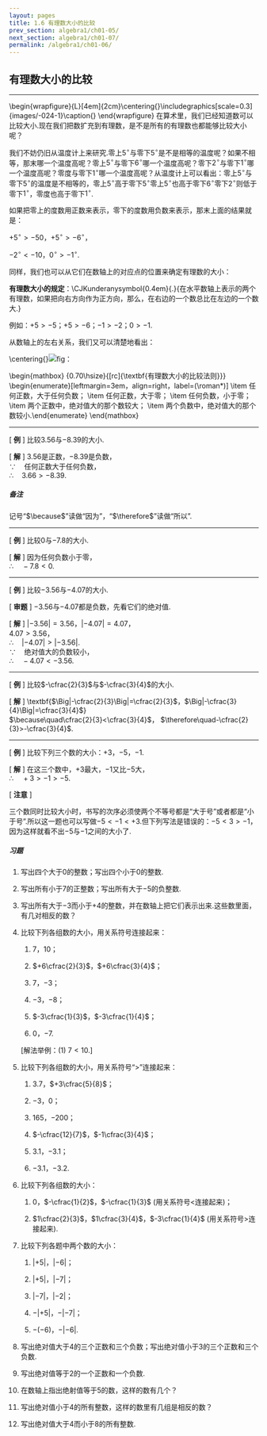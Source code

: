 ```yaml
---
layout: pages
title: 1.6 有理数大小的比较
prev_section: algebra1/ch01-05/
next_section: algebra1/ch01-07/
permalink: /algebra1/ch01-06/
---
```


有理数大小的比较
----------------

----

\begin{wrapfigure}{L}[4em]{2cm}\centering{}\includegraphics[scale=0.3]{images/-024-1}\caption{}
\end{wrapfigure}
在算术里，我们已经知道数可以比较大小.现在我们把数扩充到有理数，是不是所有的有理数也都能够比较大小呢？

我们不妨仍旧从温度计上来研究.零上$5{^\circ}$与零下$5{^\circ}$是不是相等的温度呢？如果不相等，那末哪一个温度高呢？零上$5{^\circ}$与零下$6{^\circ}$哪一个温度高呢？零下$2{^\circ}$与零下$1{^\circ}$哪一个温度高呢？零度与零下$1{^\circ}$哪一个温度高呢？从温度计上可以看出：零上$5{^\circ}$与零下$5{^\circ}$的温度是不相等的，零上$5{^\circ}$高于零下$5{^\circ}$零上$5{^\circ}$也高于零下$6{^\circ}$零下$2{^\circ}$则低于零下$1{^\circ}$，零度也高于零下$1{^\circ}$.

如果把零上的度数用正数来表示，零下的度数用负数来表示，那末上面的结果就是：

$+5{^\circ}>-50$，$+5{^\circ}>-6{^\circ}$，

$-2{^\circ}<-10$，$0{^\circ}>-1{^\circ}$.

同样，我们也可以从它们在数轴上的对应点的位置来确定有理数的大小：

**有理数大小的规定**：<span>\CJKunderanysymbol{0.4em}{.}{在水平数轴上表示的两个有理数，如果把向右方向作为正方向，那么，在右边的一个数总比在左边的一个数大.}</span>

例如：$+5>-5$；$+5>-6$；$-1>-2$；$0>-1$.

从数轴上的左右关系，我们又可以清楚地看出：

\centering{}![](images/-024-2.png "fig：")

\begin{mathbox}
{0.70\hsize}{[rc]{\textbf{有理数大小的比较法则}}}
\begin{enumerate}[leftmargin=3em，align=right，label=(\roman*)]
\item 任何正数，大于任何负数；
\item 任何正数，大于零；
\item 任何负数，小于零；
\item 两个正数中，绝对值大的那个数较大；
\item 两个负数中，绝对值大的那个数较小.\end{enumerate}
\end{mathbox}

----

[ **例** ] 比较$3.56$与$-8.39$的大小.

[ **解** ] $3.56$是正数，$-8.39$是负数，  
$\because\quad$任何正数大于任何负数，  
$\therefore\quad$$3.66>-8.39$.

<div class="note warning">
<h5>备注</h5>
</div>
记号“$\because$”读做“因为”，“$\therefore$”读做“所以”.


----

[ **例** ] 比较$0$与$-7.8$的大小.

[ **解** ] 因为任何负数小于零，  
$\therefore\quad-7.8<0$.


----

[ **例** ] 比较$-3.56$与$-4.07$的大小.

[ **审题** ] $-3.56$与$-4.07$都是负数，先看它们的绝对值.

[ **解** ] $|-3.56|=3.56$，$|-4.07|=4.07$，  
$4.07>3.56$，  
$\therefore\quad|-4.07|>|-3.56|$.  
$\because\quad$绝对值大的负数较小，  
$\therefore\quad-4.07<-3.56$.


----

[ **例** ] 比较$-\cfrac{2}{3}$与$-\cfrac{3}{4}$的大小.

[ **解** ] \textbf{$\Big|-\cfrac{2}{3}\Big|=\cfrac{2}{3}$，$\Big|-\cfrac{3}{4}\Big|=\cfrac{3}{4}$}  
$\because\quad\cfrac{2}{3}<\cfrac{3}{4}$， $\therefore\quad-\cfrac{2}{3}>-\cfrac{3}{4}$.


----

[ **例** ] 比较下列三个数的大小：$+3$，$-5$，$-1$.

[ **解** ] 在这三个数中，$+3$最大，$-1$又比$-5$大，  
$\therefore\quad+3>-1>-5$.

[ **注意** ]

三个数同时比较大小时，书写的次序必须使两个不等号都是“大于号”或者都是“小于号”.所以这一题也可以写做$-5<-1<+3$.但下列写法是错误的：$-5<3>-1$，因为这样就看不出$-5$与$-1$之间的大小了.




<div class="note">
<h5>习题</h5>
</div>

1.  写出四个大于$0$的整数；写出四个小于$0$的整数.

2.  写出所有小于$7$的正整数；写出所有大于$-5$的负整数.

3.  写出所有大于$-3$而小于$+4$的整数，并在数轴上把它们表示出来.这些数里面，有几对相反的数？

4.  比较下列各组数的大小，用关系符号连接起来：

    1.  $7$，$10$；

    2.  $+6\cfrac{2}{3}$，$+6\cfrac{3}{4}$；

    3.  $7$，$-3$；

    4.  $-3$，$-8$；

    5.  $-3\cfrac{1}{3}$，$-3\cfrac{1}{4}$；

    6.  $0$，$-7$.

    <span>[</span>解法举例：(1) $7<10$.<span>]</span>

5.  比较下列各组数的大小，用关系符号“$>$”连接起来：

    1.  $3.7$，$+3\cfrac{5}{8}$；

    2.  $-3$，$0$；

    3.  $165$，$-200$；

    4.  $-\cfrac{12}{7}$，$-1\cfrac{3}{4}$；

    5.  $3.1$，$-3.1$；

    6.  $-3.1$，$-3.2$.

6.  比较下列各组数的大小：

    1.  $0$，$-\cfrac{1}{2}$，$-\cfrac{1}{3}$ (用关系符号$<$连接起来)；

    2.  $1\cfrac{2}{3}$，$1\cfrac{3}{4}$，$-3\cfrac{1}{4}$ (用关系符号$>$连接起来).

7.  比较下列各题中两个数的大小：

    1.  $|+5|$，$|-6|$；

    2.  $|+5|$，$|-7|$；

    3.  $|-7|$，$|-2|$；

    4.  $-|+5|$，$-|-7|$；

    5.  $-(-6)$，$-|-6|$.

8.  写出绝对值大于$4$的三个正数和三个负数；写出绝对值小于$3$的三个正数和三个负数.

9.  写出绝对值等于$2$的一个正数和一个负数.

10. 在数轴上指出绝射值等于$5$的数，这样的数有几个？

11. 写出绝对值小于$4$的所有整数，这样的数里有几组是相反的数？

12. 写出绝对值大于$4$而小于$8$的所有整数.



